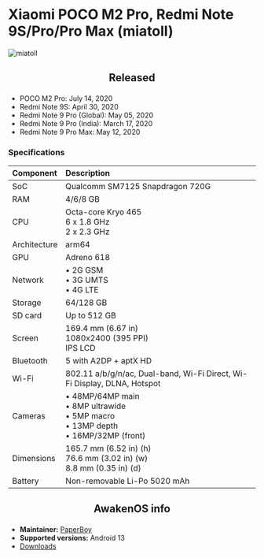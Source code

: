 # Xiaomi POCO M2 Pro, Redmi Note 9S/Pro/Pro Max (miatoll)

![miatoll](/images/miatoll.png)

## <p align="center"> Released </p>
- POCO M2 Pro: July 14, 2020
- Redmi Note 9S: April 30, 2020
- Redmi Note 9 Pro (Global): May 05, 2020
- Redmi Note 9 Pro (India): March 17, 2020
- Redmi Note 9 Pro Max: May 12, 2020

### Specifications
**Component**	| **Description**
:---------------|:---------------
SoC		| Qualcomm SM7125 Snapdragon 720G
RAM		| 4/6/8 GB
CPU		| Octa-core Kryo 465 <br /> 6 x 1.8 GHz <br /> 2 x 2.3 GHz
Architecture	| arm64
GPU		| Adreno 618
Network		| • 2G GSM <br /> • 3G UMTS <br /> • 4G LTE
Storage		| 64/128 GB
SD card		| Up to 512 GB
Screen		| 169.4 mm (6.67 in) <br /> 1080x2400 (395 PPI) <br /> IPS LCD
Bluetooth	| 5 with A2DP + aptX HD
Wi-Fi		| 802.11 a/b/g/n/ac, Dual-band, Wi-Fi Direct, Wi-Fi Display, DLNA, Hotspot
Cameras		| • 48MP/64MP main <br /> • 8MP ultrawide <br /> • 5MP macro <br /> • 13MP depth <br /> • 16MP/32MP (front)
Dimensions	| 165.7 mm (6.52 in) (h) <br /> 76.6 mm (3.02 in) (w) <br />  8.8 mm (0.35 in) (d)
Battery		| Non-removable Li-Po 5020 mAh

## <p align="center"> AwakenOS info </p>
* **Maintainer:**	  [PaperBoy](https://github.com/sajidshahriar72543)
* **Supported versions:** Android 13
* [Downloads](https://sourceforge.net/projects/project-awaken/files/miatoll/)
